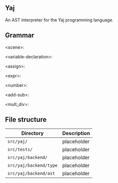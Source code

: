 ## Yaj

An AST interpreter for the Yaj programming language.

## Grammar

\<scene>:

\<variable-declaration>:
  
\<assign>:  
  
\<expr>:
  
\<number>:  
  
\<add-sub>:
  
\<mult_div>:  
  

## File structure

| Directory                     | Description |
| ----------------------------- | ----------- |
| `src/yaj/`              | placeholder |
| `src/tests/`                  | placeholder |
| `src/yaj/backend/`      | placeholder |
| `src/yaj/backend/type`  | placeholder |
| `src/yaj/backend/ast`   | placeholder |
